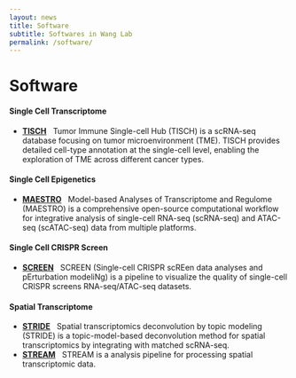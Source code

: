```yaml
---
layout: news
title: Software
subtitle: Softwares in Wang Lab
permalink: /software/
---
```


# Software
#### Single Cell Transcriptome
- [**TISCH**](http://tisch.comp-genomics.org) &nbsp;
Tumor Immune Single-cell Hub (TISCH) is a scRNA-seq database focusing on tumor microenvironment (TME). TISCH provides detailed cell-type annotation at the single-cell level, enabling the exploration of TME across different cancer types.

#### Single Cell Epigenetics
- [**MAESTRO**](http://github.com/liulab-dfci/MAESTRO) &nbsp;
Model-based Analyses of Transcriptome and Regulome (MAESTRO) is a comprehensive open-source computational workflow for integrative analysis of single-cell RNA-seq (scRNA-seq) and ATAC-seq (scATAC-seq) data from multiple platforms.

#### Single Cell CRISPR Screen
- [**SCREEN**](https://github.com/HailinWei98/SCREEN/) &nbsp;
SCREEN (Single-cell CRISPR scREen data analyses and pErturbation modeliNg) is a pipeline to visualize the quality of single-cell CRISPR screens RNA-seq/ATAC-seq datasets.

#### Spatial Transcriptome
- [**STRIDE**](https://github.com/DongqingSun96/STRIDE) &nbsp;
Spatial transcriptomics deconvolution by topic modeling (STRIDE) is a topic-model-based deconvolution method for spatial transcriptomics by integrating with matched scRNA-seq.
- [**STREAM**](https://github.com/YeehanXiao/STREAM) &nbsp;
STREAM is a analysis pipeline for processing spatial transcriptomic data.
